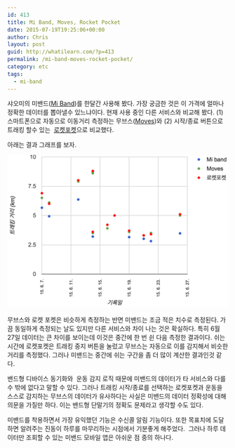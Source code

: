 ```yaml
---
id: 413
title: Mi Band, Moves, Rocket Pocket
date: 2015-07-19T19:25:06+00:00
author: Chris
layout: post
guid: http://whatilearn.com/?p=413
permalink: /mi-band-moves-rocket-pocket/
category: etc
tags:
  - mi-band
---
```

샤오미의 미밴드(<a href="http://www.mi.com/my/miband/">Mi Band</a>)를 한달간 사용해 봤다. 가장 궁금한 것은 이 가격에 얼마나 정확한 데이터를 뽑아낼수 있느냐이다. 현재 사용 중인 다른 서비스와 비교해 봤다. (1) 스마트폰으로 자동으로 이동거리 측정하는 무브스(<a href="https://www.moves-app.com/">Moves</a>)와 (2) 시작/종료 버튼으로 트래킹 할수 있는  <a href="http://www.poketroket.co/">로켓포켓</a>으로 비교했다.

아래는 결과 그래프를 보자.

![moves graph](/assets/imgs/2015/moves-graph.png)

무브스와 로켓 포켓은 비슷하게 측정하는 반면 미밴드는 조금 적은 치수로 측정된다. 가끔 동일하게 측정되는 날도 있지만 다른 서비스와 차이 나는 것은 확실하다. 특히 6월 27일 데이터는 큰 차이를 보이는데 이것은 중간에 한 번 쉰 다음 측정한 결과이다. 쉬는 시간에 로켓포켓은 트래킹 중지 버튼을 눌렀고 무브스는 자동으로 이를 감지해서 비슷한 거리를 측정했다. 그러나 미밴드는 중간에 쉬는 구간을 좀 더 많이 계산한 결과인것 같다.

밴드형 디바이스 동기화와  운동 감지 로직 때문에 미밴드의 데이터가 타 서비스와 다를수 밖에 없다고 말할 수 있다. 그러나 트래킹 시작/종료를 선택하는 로켓포켓과 운동을 스스로 감지하는 무브스의 데이터가 유사하다는 사실은 미밴드의 데이터 정확성에 대해 의문을 가질만 하다. 이는 밴드형 단말기의 정확도 문제라고 생각할 수도 있다.

미밴드를 착용하면서 가장 유익했던 기능은 수신콜 알림 기능이다. 또한 목표치에 도달하면 알려주는 진동이 하루를 마무리하는 시점에서 기분좋게 해주었다.  그러나 하루 데이터만 조회할 수 있는 미밴드 모바일 앱은 아쉬운 점 중의 하나다.
